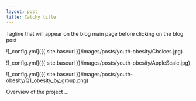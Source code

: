 ```yaml
---
layout: post
title: Catchy title
---
```


Tagline that will appear on the blog main page before clicking on the blog post

![_config.yml]({{ site.baseurl }}/images/posts/youth-obesity/Choices.jpg)

![_config.yml]({{ site.baseurl }}/images/posts/youth-obesity/AppleScale.jpg)

![_config.yml]({{ site.baseurl }}/images/posts/youth-obesity/Q1_obesity_by_group.png)

Overview of the project ...
